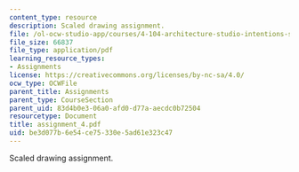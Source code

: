 ```yaml
---
content_type: resource
description: Scaled drawing assignment.
file: /ol-ocw-studio-app/courses/4-104-architecture-studio-intentions-spring-2005/be3d077b6e54ce75330e5ad61e323c47_assignment_4.pdf
file_size: 66837
file_type: application/pdf
learning_resource_types:
- Assignments
license: https://creativecommons.org/licenses/by-nc-sa/4.0/
ocw_type: OCWFile
parent_title: Assignments
parent_type: CourseSection
parent_uid: 83d4b0e3-06a0-afd0-d77a-aecdc0b72504
resourcetype: Document
title: assignment_4.pdf
uid: be3d077b-6e54-ce75-330e-5ad61e323c47
---
```

Scaled drawing assignment.